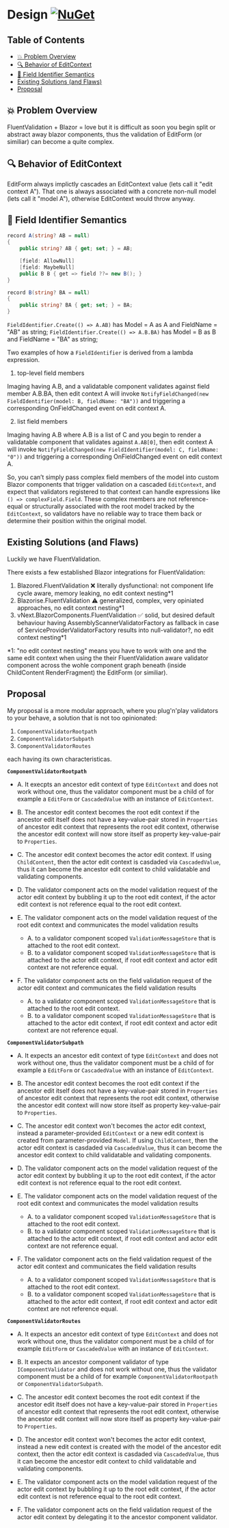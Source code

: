 <!-- omit from toc -->
# Design [![NuGet](https://img.shields.io/nuget/v/Tenekon.FluentValidation.Extensions.AspNetCore.Components?label=Tenekon.FluentValidation.Extensions.AspNetCore.Components)](https://www.nuget.org/packages/Tenekon.FluentValidation.Extensions.AspNetCore.Components)

<!-- problem:
https://github.com/dotnet/aspnetcore/issues/57573#issuecomment-2744321059 -->

<!-- omit from toc -->
## Table of Contents

- [💥 Problem Overview](#-problem-overview)
- [🔍 Behavior of EditContext](#-behavior-of-editcontext)
- [🧠 Field Identifier Semantics](#-field-identifier-semantics)
- [Existing Solutions (and Flaws)](#existing-solutions-and-flaws)
- [Proposal](#proposal)


## 💥 Problem Overview

FluentValidation + Blazor = love
but it is difficult as soon you begin split or abstract away blazor components, thus the validation of EditForm (or similiar) can become a quite complex.

## 🔍 Behavior of EditContext

EditForm always implictly cascades an EditContext value (lets call it "edit context A"). That one is always associated with a concrete non-null model (lets call it "model A"), otherwise EditContext would throw anyway.

## 🧠 Field Identifier Semantics

```csharp
record A(string? AB = null)
{
    public string? AB { get; set; } = AB;

    [field: AllowNull]
    [field: MaybeNull]
    public B B { get => field ??= new B(); }
}

record B(string? BA = null)
{
    public string? BA { get; set; } = BA;
}
```

`FieldIdentifier.Create(() => A.AB)`  has Model = A as A and FieldName = "AB" as string;
`FieldIdentifier.Create(() => A.B.BA)`  has Model = B as B and FieldName = "BA" as string;

Two examples of how a `FieldIdentifier` is derived from a lambda expression.

1. top-level field members

Imaging having A.B, and a validatable component validates against field member A.B.BA, then edit context A will invoke `NotifyFieldChanged(new FieldIdentifier(model: B, fieldName: "BA"))` and triggering a corresponding OnFieldChanged event on edit context A.

2. list field members

Imaging having A.B where A.B is a list of C and you begin to render a validatable component that validates against `A.AB[0]`, then edit context A will invoke `NotifyFieldChanged(new FieldIdentifier(model: C, fieldName: "0"))` and triggering a corresponding OnFieldChanged event on edit context A.

So, you can’t simply pass complex field members of the model into custom Blazor components that trigger validation on a cascaded `EditContext`, and expect that validators registered to that context can handle expressions like `() => complexField.Field`. These complex members are not reference-equal or structurally associated with the root model tracked by the `EditContext`, so validators have no reliable way to trace them back or determine their position within the original model.

## Existing Solutions (and Flaws)

Luckily we have FluentValidation.

There exists a few established Blazor integrations for FluentValidation:

1. Blazored.FluentValidation
   ❌ literally dysfunctional: not component life cycle aware, memory leaking, no edit context nesting*1
2. Blazorise.FluentValidation
   ⚠️ generalized, complex, very opiniated approaches, no edit context nesting*1
3. vNext.BlazorComponents.FluentValidation
   ✅ solid, but desired default behaviour having AssemblyScannerValidatorFactory as fallback in case of ServiceProviderValidatorFactory results into null-validator?, no edit context nesting*1

*1: "no edit context nesting" means you have to work with one and the same edit context when using the their FluentValidation aware validator component across the wohle component graph beneath (inside ChildContent RenderFragment) the EditForm (or similiar).

## Proposal

My proposal is a more modular approach, where you plug'n'play validators to your behave, a solution that is not too opinionated:

1. `ComponentValidatorRootpath`
2. `ComponentValidatorSubpath`
3. `ComponentValidatorRoutes`

each having its own characteristicas.

**`ComponentValidatorRootpath`**

- A. It execpts an ancestor edit context of type `EditContext` and does not work without one, thus the validator component must be a child of for example a `EditForm` or `CascadedValue` with an instance of `EditContext`.

- B. The ancestor edit context becomes the root edit context if the ancestor edit itself does not have a key-value-pair stored in `Properties` of ancestor edit context that represents the root edit context, otherwise the ancestor edit context will now store itself as property key-value-pair to `Properties`.

- C. The ancestor edit context becomes the actor edit context. If using `ChildContent`, then the actor edit context is casdaded via `CascadedValue`, thus it can become the ancestor edit context to child validatable and validating components.

- D. The validator component acts on the model validation request of the actor edit context by bubbling it up to the root edit context, if the actor edit context is not reference equal to the root edit context.

- E. The validator component acts on the model validation request of the root edit context and communicates the model validation results
  - A. to a validator component scoped `ValidationMessageStore` that is attached to the root edit context.
  - B. to a validator component scoped `ValidationMessageStore` that is attached to the actor edit context, if root edit context and actor edit context are not reference equal.

- F. The validator component acts on the field validation request of the actor edit context and communicates the field validation results
  - A. to a validator component scoped `ValidationMessageStore` that is attached to the root edit context.
  - B. to a validator component scoped `ValidationMessageStore` that is attached to the actor edit context, if root edit context and actor edit context are not reference equal.

**`ComponentValidatorSubpath`**

- A. It expects an ancestor edit context of type `EditContext` and does not work without one, thus the validator component must be a child of for example a `EditForm` or `CascadedValue` with an instance of `EditContext`.

- B. The ancestor edit context becomes the root edit context if the ancestor edit itself does not have a key-value-pair stored in `Properties` of ancestor edit context that represents the root edit context, otherwise the ancestor edit context will now store itself as property key-value-pair to `Properties`.

- C. The ancestor edit context won't becomes the actor edit context, instead a parameter-provided `EditContext` or a new edit context is created from parameter-provided `Model`. If using `ChildContent`, then the actor edit context is casdaded via `CascadedValue`, thus it can become the ancestor edit context to child validatable and validating components.

- D. The validator component acts on the model validation request of the actor edit context by bubbling it up to the root edit context, if the actor edit context is not reference equal to the root edit context.

- E. The validator component acts on the model validation request of the root edit context and communicates the model validation results
  - A. to a validator component scoped `ValidationMessageStore` that is attached to the root edit context.
  - B. to a validator component scoped `ValidationMessageStore` that is attached to the actor edit context, if root edit context and actor edit context are not reference equal.

- F. The validator component acts on the field validation request of the actor edit context and communicates the field validation results
  - A. to a validator component scoped `ValidationMessageStore` that is attached to the root edit context.
  - B. to a validator component scoped `ValidationMessageStore` that is attached to the actor edit context, if root edit context and actor edit context are not reference equal.

**`ComponentValidatorRoutes`**

- A. It expects an ancestor edit context of type `EditContext` and does not work without one, thus the validator component must be a child of for example `EditForm` or `CascadedValue` with an instance of `EditContext`.

- B. It expects an ancestor component validator of type `IComponentValidator` and does not work without one, thus the validator component must be a child of for example `ComponentValidatorRootpath` or `ComponentValidatorSubpath`.

- C. The ancestor edit context becomes the root edit context if the ancestor edit itself does not have a key-value-pair stored in `Properties` of ancestor edit context that represents the root edit context, otherwise the ancestor edit context will now store itself as property key-value-pair to `Properties`.

- D. The ancestor edit context won't becomes the actor edit context, instead a new edit context is created with the model of the ancestor edit context, then the actor edit context is casdaded via `CascadedValue`, thus it can become the ancestor edit context to child validatable and validating components.

- E. The validator component acts on the model validation request of the actor edit context by bubbling it up to the root edit context, if the actor edit context is not reference equal to the root edit context.

- F. The validator component acts on the field validation request of the actor edit context by delegating it to the ancestor component validator.
